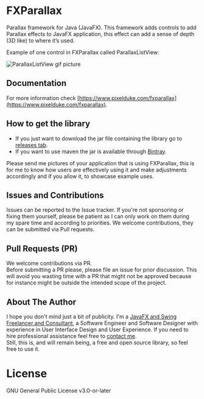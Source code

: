 # FXParallax
Parallax framework for Java (JavaFX). This framework adds controls to add
Parallax effects to JavaFX application, this effect can add a sense of depth (3D like)
to where it’s used.

Example of one control in FXParallax called ParallaxListView:

![ParallaxListView gif picture](./ParallaxListView3.gif)

## Documentation
For more information check [https://www.pixelduke.com/fxparallax](https://www.pixelduke.com/fxparallax).

## How to get the library
- If you just want to download the jar file containing the library go to [releases tab](https://github.com/dukke/FXParallax/releases).
- If you want to use maven the jar is available through [Bintray](https://bintray.com/dukke/maven/FXParallax).

Please send me pictures of your application that is using FXParallax, this is for me
to know how users are effectively using it and make adjustments accordingly and if you
allow it, to showcase example uses.

## Issues and Contributions
Issues can be reported to the Issue tracker. If you're not sponsoring or fixing them yourself,
please be patient as I can only work on them during my spare time and according to priorities.
We welcome contributions, they can be submitted via Pull requests.

## Pull Requests (PR)
We welcome contributions via PR.  
Before submitting a PR please, please file an issue for prior discussion. This will avoid you wasting time with a PR that
might not be approved because for instance might be outside the intended scope of the project.

## About The Author
I hope you don't mind just a bit of publicity. I'm a [JavaFX and Swing Freelancer and Consultant](https://www.pixelduke.com), a
Software Engineer and Software Designer with experience in User Interface Design and User Experience. If you need to hire
professional assistance feel free to [contact me](https://www.pixelduke.com/contact).  
Still, this is, and will remain being, a free and open source library, so feel free to use it.

# License
GNU General Public License v3.0-or-later
